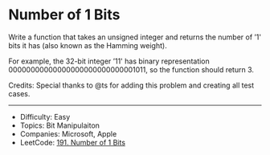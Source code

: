 # Number of 1 Bits

Write a function that takes an unsigned integer and returns the number of ’1' bits it has (also known as the Hamming weight).

For example, the 32-bit integer ’11' has binary representation 00000000000000000000000000001011, so the function should return 3.

Credits:
Special thanks to @ts for adding this problem and creating all test cases.

---

* Difficulty: Easy
* Topics: Bit Manipulaiton
* Companies: Microsoft, Apple
* LeetCode: [191. Number of 1 Bits](https://leetcode.com/problems/number-of-1-bits/description/)
